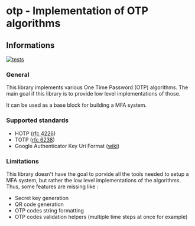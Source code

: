 # otp - Implementation of OTP algorithms

## Informations

[![tests](https://github.com/xrjr/otp/actions/workflows/tests.yml/badge.svg)](https://github.com/xrjr/otp/actions/workflows/tests.yml)

### General

This library implements various One Time Password (OTP) algorithms. The main goal if this library is to provide low level implementations of those.

It can be used as a base block for building a MFA system.

### Supported standards

- HOTP ([rfc 4226](https://www.ietf.org/rfc/rfc4226.txt))
- TOTP ([rfc 6238](https://www.ietf.org/rfc/rfc6238.txt))
- Google Authenticator Key Uri Format ([wiki](https://github.com/google/google-authenticator/wiki/Key-Uri-Format))

### Limitations

This library doesn't have the goal to porvide all the tools needed to setup a MFA system, but rather the low level implementations of the algorithms. Thus, some features are missing like :
- Secret key generation
- QR code generation
- OTP codes string formatting
- OTP codes validation helpers (multiple time steps at once for example)